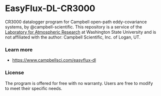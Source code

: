 # EasyFlux-DL-CR3000

CR3000 datalogger program for Campbell open-path eddy-covariance systems, 
by @campbell-scientific. This repository is a service of the [Laboratory for
Atmospheric Research](http://lar.wsu.edu) at Washington State University and
is not affiliated with the author: Campbell Scientific, Inc. of Logan, UT. 

### Learn more

* https://www.campbellsci.com/easyflux-dl


### License

The program is offered for free with no warranty. Users are free to modify to
meet their specific needs.

